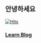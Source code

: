 ## 안녕하세요
[![Hits](https://hits.seeyoufarm.com/api/count/incr/badge.svg?url=https%3A%2F%2Fgithub.com%2FEAJA&count_bg=%23000000&title_bg=%23000000&icon=github.svg&icon_color=%23C2C3FF&title=today&edge_flat=true)](https://hits.seeyoufarm.com)
### [Learn Blog](https://EAJA.github.io/)
